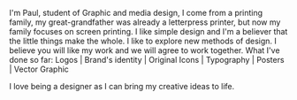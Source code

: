 I'm Paul, student of Graphic and media design, I come from a printing family, my great-grandfather was already a letterpress printer, but now my family focuses on screen printing. I like simple design and I'm a believer that the little things make the whole. I like to explore new methods of design. I believe you will like my work and we will agree to work together. What I've done so far: Logos | Brand's identity | Original Icons | Typography | Posters | Vector Graphic

I love being a designer as I can bring my creative ideas to life.
